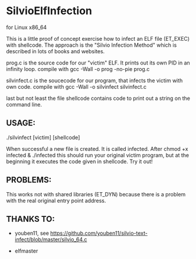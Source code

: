 # SilvioElfInfection

for Linux x86_64

This is a little proof of concept exercise how to infect an ELF file (ET_EXEC) with shellcode. 
The approach is the "Silvio Infection Method" which is described in lots of books and websites.

prog.c is the source code for our "victim" ELF. It prints out its own PID in an infinity loop.
compile with
gcc -Wall -o prog -no-pie prog.c

silvinfect.c is the soucecode for our program, that infects the victim with own code.
compile with
gcc -Wall -o silvinfect silvinfect.c

last but not least the file shellcode contains code to print out a string on the command line.


USAGE:
------

./silvinfect [victim] [shellcode]

When successful a new file is created. It is called infected.
After chmod +x infected & ./infected this should run your original victim program, but at the beginning it executes the code given in shellcode. Try it out!


PROBLEMS:
---------

This works not with shared libraries (ET_DYN) because there is a problem with the real original entry point address. 


THANKS TO:
----------

- youben11, see https://github.com/youben11/silvio-text-infect/blob/master/silvio_64.c

- elfmaster
